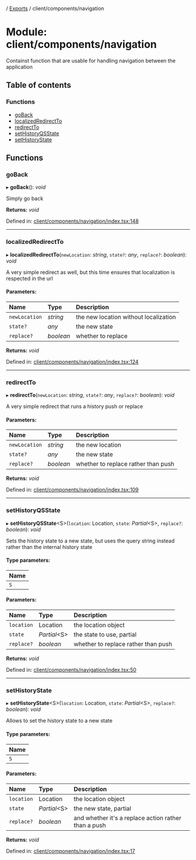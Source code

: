 [](../README.md) / [Exports](../modules.md) / client/components/navigation

# Module: client/components/navigation

Containst function that are usable for handling navigation
between the application

## Table of contents

### Functions

- [goBack](client_components_navigation.md#goback)
- [localizedRedirectTo](client_components_navigation.md#localizedredirectto)
- [redirectTo](client_components_navigation.md#redirectto)
- [setHistoryQSState](client_components_navigation.md#sethistoryqsstate)
- [setHistoryState](client_components_navigation.md#sethistorystate)

## Functions

### goBack

▸ **goBack**(): *void*

Simply go back

**Returns:** *void*

Defined in: [client/components/navigation/index.tsx:148](https://github.com/onzag/itemize/blob/28218320/client/components/navigation/index.tsx#L148)

___

### localizedRedirectTo

▸ **localizedRedirectTo**(`newLocation`: *string*, `state?`: *any*, `replace?`: *boolean*): *void*

A very simple redirect as well, but this time ensures that localization
is respected in the url

#### Parameters:

Name | Type | Description |
:------ | :------ | :------ |
`newLocation` | *string* | the new location without localization   |
`state?` | *any* | the new state   |
`replace?` | *boolean* | whether to replace    |

**Returns:** *void*

Defined in: [client/components/navigation/index.tsx:124](https://github.com/onzag/itemize/blob/28218320/client/components/navigation/index.tsx#L124)

___

### redirectTo

▸ **redirectTo**(`newLocation`: *string*, `state?`: *any*, `replace?`: *boolean*): *void*

A very simple redirect that runs a history push or replace

#### Parameters:

Name | Type | Description |
:------ | :------ | :------ |
`newLocation` | *string* | the new location   |
`state?` | *any* | the new state   |
`replace?` | *boolean* | whether to replace rather than push    |

**Returns:** *void*

Defined in: [client/components/navigation/index.tsx:109](https://github.com/onzag/itemize/blob/28218320/client/components/navigation/index.tsx#L109)

___

### setHistoryQSState

▸ **setHistoryQSState**<S\>(`location`: Location, `state`: *Partial*<S\>, `replace?`: *boolean*): *void*

Sets the history state to a new state, but uses the query string
instead rather than the internal history state

#### Type parameters:

Name |
:------ |
`S` |

#### Parameters:

Name | Type | Description |
:------ | :------ | :------ |
`location` | Location | the location object   |
`state` | *Partial*<S\> | the state to use, partial   |
`replace?` | *boolean* | whether to replace rather than push    |

**Returns:** *void*

Defined in: [client/components/navigation/index.tsx:50](https://github.com/onzag/itemize/blob/28218320/client/components/navigation/index.tsx#L50)

___

### setHistoryState

▸ **setHistoryState**<S\>(`location`: Location, `state`: *Partial*<S\>, `replace?`: *boolean*): *void*

Allows to set the history state to a new state

#### Type parameters:

Name |
:------ |
`S` |

#### Parameters:

Name | Type | Description |
:------ | :------ | :------ |
`location` | Location | the location object   |
`state` | *Partial*<S\> | the new state, partial   |
`replace?` | *boolean* | and whether it's a replace action rather than a push    |

**Returns:** *void*

Defined in: [client/components/navigation/index.tsx:17](https://github.com/onzag/itemize/blob/28218320/client/components/navigation/index.tsx#L17)
